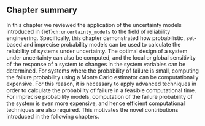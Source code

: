 
Chapter summary
---------------

In this chapter we reviewed the application of the uncertainty models
introduced in
{ref}`ch:uncertainty_models` to the field of reliability
engineering. Specifically, this chapter demonstrated how probabilistic,
set-based and imprecise probability models can be used to calculate the
reliability of systems under uncertainty. The optimal design of a system
under uncertainty can also be computed, and the local or global
sensitivity of the response of a system to changes in the system
variables can be determined. For systems where the probability of
failure is small, computing the failure probability using a Monte Carlo
estimator can be computationally expensive. For this reason, it is
necessary to apply advanced techniques in order to calculate the
probability of failure in a feasible computational time. For imprecise
probability models, computation of the failure probability of the system
is even more expensive, and hence efficient computational techniques are
also required. This motivates the novel contributions introduced in the
following chapters.
